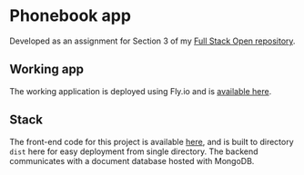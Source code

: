# Phonebook app 

Developed as an assignment for Section 3 of my [Full Stack Open repository](https://github.com/Niosni/FullStackOpen2023).

## Working app
The working application is deployed using Fly.io and is [available here](https://puhelinluettelo-app-niemela.fly.dev/).

## Stack

The front-end code for this project is available [here](https://github.com/Niosni/FullStackOpen2023/tree/master/osa2/puhelinluettelo), and is built to directory `dist` here for easy deployment from single directory. The backend communicates with a document database hosted with MongoDB.
